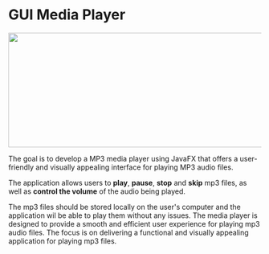 # GUI Media Player

<p align="center">
  <img src="https://user-images.githubusercontent.com/91011302/225108873-ad187cd6-6790-4a17-b5be-83b4cab1c914.png" width="569" height="228">
</p>

The goal is to develop a MP3 media player using JavaFX that offers a user-friendly and visually appealing interface for playing MP3 audio files. 

The application allows users to **play**, **pause**, **stop** and **skip** mp3 files, as well as **control the volume** of the audio being played. 

The mp3 files should be stored locally on the user's computer and the application wil be able to play them without any issues. The media player is designed to provide a smooth and efficient user experience for playing mp3 audio files. The focus is on delivering a functional and visually appealing application for playing mp3 files.
